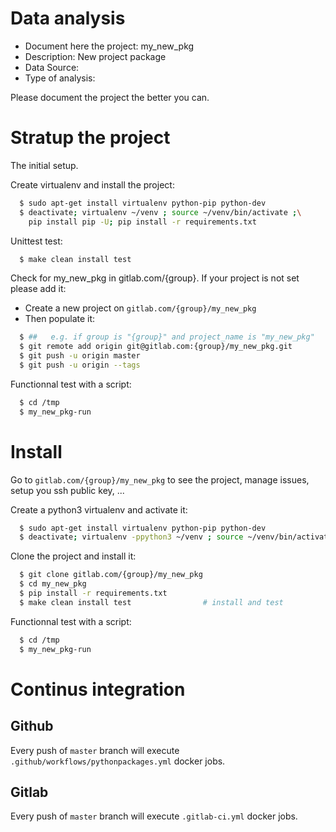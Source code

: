 # Data analysis
- Document here the project: my_new_pkg
- Description: New project package
- Data Source:
- Type of analysis:

Please document the project the better you can.

# Stratup the project

The initial setup.

Create virtualenv and install the project:
```bash
  $ sudo apt-get install virtualenv python-pip python-dev
  $ deactivate; virtualenv ~/venv ; source ~/venv/bin/activate ;\
    pip install pip -U; pip install -r requirements.txt
```

Unittest test:
```bash
  $ make clean install test
```

Check for my_new_pkg in gitlab.com/{group}.
If your project is not set please add it:

- Create a new project on `gitlab.com/{group}/my_new_pkg`
- Then populate it:

```bash
  $ ##   e.g. if group is "{group}" and project_name is "my_new_pkg"
  $ git remote add origin git@gitlab.com:{group}/my_new_pkg.git
  $ git push -u origin master
  $ git push -u origin --tags
```

Functionnal test with a script:
```bash
  $ cd /tmp
  $ my_new_pkg-run
```
# Install
Go to `gitlab.com/{group}/my_new_pkg` to see the project, manage issues,
setup you ssh public key, ...

Create a python3 virtualenv and activate it:
```bash
  $ sudo apt-get install virtualenv python-pip python-dev
  $ deactivate; virtualenv -ppython3 ~/venv ; source ~/venv/bin/activate
```

Clone the project and install it:
```bash
  $ git clone gitlab.com/{group}/my_new_pkg
  $ cd my_new_pkg
  $ pip install -r requirements.txt
  $ make clean install test                # install and test
```
Functionnal test with a script:
```bash
  $ cd /tmp
  $ my_new_pkg-run
``` 

# Continus integration
## Github 
Every push of `master` branch will execute `.github/workflows/pythonpackages.yml` docker jobs.
## Gitlab
Every push of `master` branch will execute `.gitlab-ci.yml` docker jobs.
